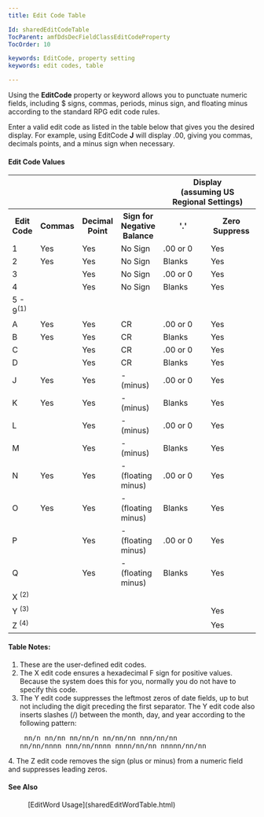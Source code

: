 ```yaml
---
title: Edit Code Table

Id: sharedEditCodeTable
TocParent: amfDdsDecFieldClassEditCodeProperty
TocOrder: 10

keywords: EditCode, property setting
keywords: edit codes, table

---
```


Using the **EditCode** property or keyword allows you to punctuate numeric fields, including $ signs, commas, periods, minus sign, and floating minus according to the standard RPG edit code rules. 

Enter a valid edit code as listed in the table below that gives you the desired display. For example, using EditCode **J** will display .00, giving you commas, decimals points, and a minus sign when necessary.

#### Edit Code Values
<table class="mytable" cellspacing="0" cellpadding="4" width="90%">
      <colgroup>
      <col width="10%" align="center" valign="middle"  />
      <col width="10%" align="center" valign="middle" />
      <col width="10%" align="center" valign="middle" />
      <col width="15%" align="center" valign="middle" />
      <col width="20%" align="center" valign="middle" />
      <col width="20%" align="center" valign="middle" />
     </colgroup>
        <tr>
          <th align="center" colspan="4" rowspan="1" valign="middle" id="cole" width="50%">
		    </th>
          <th align="center" colspan="2" rowspan="1" valign="middle" id="colf" width="50%">Display
          <br />(assuming US Regional Settings)</th>
        </tr>
        <tr>
          <th>Edit Code</th>
          <th>Commas</th>
          <th>Decimal Point</th>
          <th>Sign for Negative Balance</th>
          <th>'.'</th>
          <th>Zero Suppress</th>
        </tr>
        <tr>
          <td>1</td>
          <td>Yes</td>
          <td>Yes</td>
          <td>No Sign</td>
          <td>.00 or 0</td>
          <td >Yes</td>
        </tr>
        <tr>
          <td>2</td>
          <td>Yes</td>
          <td>Yes</td>
          <td>No Sign</td>
          <td>Blanks</td>
          <td>Yes</td>
        </tr>
        <tr>
          <td>3</td>
          <td>
            <br />
          </td>
          <td>Yes</td>
          <td>No Sign</td>
          <td>.00 or 0</td>
          <td>Yes</td>
        </tr>
        <tr>
          <td>4</td>
          <td>
            <br />
          </td>
          <td>Yes</td>
          <td>No Sign</td>
          <td>Blanks</td>
          <td>Yes</td>
        </tr>
        <tr>
          <td>5 - 9<sup>(1)</sup></td>
          <td>
            <br />
          </td>
          <td>
            <br />
          </td>
          <td>
            <br />
          </td>
          <td>
            <br />
          </td>
          <td>
            <br />
          </td>
        </tr>
        <tr>
          <td>A</td>
          <td>Yes</td>
          <td>Yes</td>
          <td>CR</td>
          <td>.00 or 0</td>
          <td>Yes</td>
        </tr>
        <tr>
          <td>B</td>
          <td>Yes</td>
          <td>Yes</td>
          <td>CR</td>
          <td>Blanks</td>
          <td>Yes</td>
        </tr>
        <tr>
          <td>C</td>
          <td>
            <br />
          </td>
          <td>Yes</td>
          <td>CR</td>
          <td>.00 or 0</td>
          <td>Yes</td>
        </tr>
        <tr>
          <td>D</td>
          <td>
            <br />
          </td>
          <td>Yes</td>
          <td>CR</td>
          <td>Blanks</td>
          <td>Yes</td>
        </tr>
        <tr>
          <td>J</td>
          <td>Yes</td>
          <td>Yes</td>
          <td>- (minus)</td>
          <td>.00 or 0</td>
          <td>Yes</td>
        </tr>
        <tr>
          <td>K</td>
          <td>Yes</td>
          <td>Yes</td>
          <td>- (minus)</td>
          <td>Blanks</td>
          <td>Yes</td>
        </tr>
        <tr>
          <td>L</td>
          <td>
            <br />
          </td>
          <td>Yes</td>
          <td>- (minus)</td>
          <td>.00 or 0</td>
          <td>Yes</td>
        </tr>
        <tr>
          <td>M</td>
          <td>
            <br />
          </td>
          <td>Yes</td>
          <td>- (minus)</td>
          <td>Blanks</td>
          <td>Yes</td>
        </tr>
        <tr>
          <td>N</td>
          <td>Yes</td>
          <td>Yes</td>
          <td>- (floating
          minus)</td>
          <td>.00 or 0</td>
          <td>Yes</td>
        </tr>
        <tr>
          <td>O</td>
          <td>Yes</td>
          <td>Yes</td>
          <td>- (floating
          minus)</td>
          <td>Blanks</td>
          <td>Yes</td>
        </tr>
        <tr>
          <td>P</td>
          <td>
            <br />
          </td>
          <td>Yes</td>
          <td>- (floating
          minus)</td>
          <td>.00 or 0</td>
          <td>Yes</td>
        </tr>
        <tr>
          <td>Q</td>
          <td>
            <br />
          </td>
          <td>Yes</td>
          <td>- (floating
          minus)</td>
          <td>Blanks</td>
          <td>Yes</td>
        </tr>
        <tr>
          <td>X <sup>(2)</sup></td>
          <td>
            <br />
          </td>
          <td>
            <br />
          </td>
          <td>
            <br />
          </td>
          <td>
            <br />
          </td>
          <td>
            <br />
          </td>
        </tr>
        <tr>
          <td>Y
          <sup>(3)</sup></td>
          <td>
            <br />
          </td>
          <td>
            <br />
          </td>
          <td>
            <br />
          </td>
          <td>
            <br />
          </td>
          <td>Yes</td>
        </tr>
        <tr>
          <td>Z
          <sup>(4)</sup></td>
          <td>
            <br />
          </td>
          <td>
            <br />
          </td>
          <td>
            <br />
          </td>
          <td>
            <br />
          </td>
          <td>Yes</td>
        </tr>

</table>

#### Table Notes:

1. These are the user-defined edit codes.
2. The X edit code ensures a hexadecimal F sign for
              positive values. Because the system does this for
              you, normally you do not have to specify this
              code.
3. The Y edit code suppresses the leftmost zeros of
              date fields, up to but not including the digit
              preceding the first separator. The Y edit code also
              inserts slashes (/) between the month, day, and year
              according to the following pattern: 
              <pre>    nn/n
   nn/nn
   nn/nn/n
   nn/nn/nn
  nnn/nn/nn
   nn/nn/nnnn
  nnn/nn/nnnn
 nnnn/nn/nn
nnnnn/nn/nn
</pre>
4. The Z edit code removes the sign (plus or minus)
              from a numeric field and suppresses leading
              zeros.

#### See Also
<dl>
        <dd>[EditWord
        Usage](sharedEditWordTable.html)</dd>

</dl>

